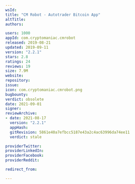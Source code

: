 ```yaml
---
wsId: 
title: "CM Robot - Autotrader Bitcoin App"
altTitle: 
authors:

users: 1000
appId: com.cryptomaniac.cmrobot
released: 2019-08-21
updated: 2019-09-11
version: "2.2.1"
stars: 2.8
ratings: 24
reviews: 19
size: 7.9M
website: 
repository: 
issue: 
icon: com.cryptomaniac.cmrobot.png
bugbounty: 
verdict: obsolete
date: 2021-09-01
signer: 
reviewArchive:
- date: 2021-08-17
  version: "2.2.1"
  appHash: 
  gitRevision: 5861e40a7efbcc5187e43a2c4ac63996da74ee11
  verdict: stale

providerTwitter: 
providerLinkedIn: 
providerFacebook: 
providerReddit: 

redirect_from:

---
```



